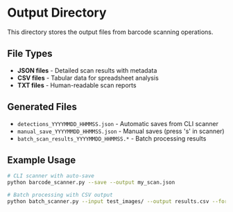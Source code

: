 # Output Directory

This directory stores the output files from barcode scanning operations.

## File Types

- **JSON files** - Detailed scan results with metadata
- **CSV files** - Tabular data for spreadsheet analysis  
- **TXT files** - Human-readable scan reports

## Generated Files

- `detections_YYYYMMDD_HHMMSS.json` - Automatic saves from CLI scanner
- `manual_save_YYYYMMDD_HHMMSS.json` - Manual saves (press 's' in scanner)
- `batch_scan_results_YYYYMMDD_HHMMSS.*` - Batch processing results

## Example Usage

```bash
# CLI scanner with auto-save
python barcode_scanner.py --save --output my_scan.json

# Batch processing with CSV output
python batch_scanner.py --input test_images/ --output results.csv --format csv
```
